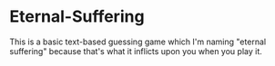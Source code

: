 # Eternal-Suffering
This is a basic text-based guessing game which I'm naming "eternal suffering" because that's what it inflicts upon you when you play it.
